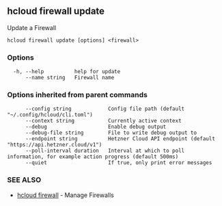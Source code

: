 ## hcloud firewall update

Update a Firewall

```
hcloud firewall update [options] <firewall>
```

### Options

```
  -h, --help          help for update
      --name string   Firewall name
```

### Options inherited from parent commands

```
      --config string            Config file path (default "~/.config/hcloud/cli.toml")
      --context string           Currently active context
      --debug                    Enable debug output
      --debug-file string        File to write debug output to
      --endpoint string          Hetzner Cloud API endpoint (default "https://api.hetzner.cloud/v1")
      --poll-interval duration   Interval at which to poll information, for example action progress (default 500ms)
      --quiet                    If true, only print error messages
```

### SEE ALSO

* [hcloud firewall](hcloud_firewall.md)	 - Manage Firewalls
